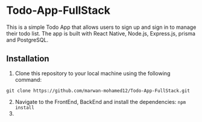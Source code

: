 # Todo-App-FullStack

This is a simple Todo App that allows users to sign up and sign in to manage their todo list. The app is built with React Native, Node.js, Express.js, prisma and PostgreSQL.

## Installation
1. Clone this repository to your local machine using the following command:
``` 
git clone https://github.com/marwan-mohamed12/Todo-App-FullStack.git
```
2. Navigate to the FrontEnd, BackEnd and install the dependencies:
```npm install```
3. 
